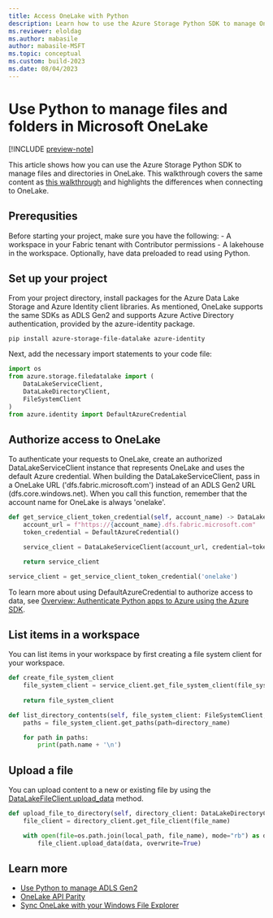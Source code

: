 ```yaml
---
title: Access OneLake with Python
description: Learn how to use the Azure Storage Python SDK to manage OneLake. 
ms.reviewer: eloldag
ms.author: mabasile
author: mabasile-MSFT
ms.topic: conceptual
ms.custom: build-2023
ms.date: 08/04/2023
---
```


# Use Python to manage files and folders in Microsoft OneLake 

[!INCLUDE [preview-note](../includes/preview-note.md)]

This article shows how you can use the Azure Storage Python SDK to manage files and directories in OneLake.  This walkthrough covers the same content as [this walkthrough](/azure/storage/blobs/data-lake-storage-directory-file-acl-python?tabs=azure-ad) and highlights the differences when connecting to OneLake.

## Prerequsities

Before starting your project, make sure you have the following:
    - A workspace in your Fabric tenant with Contributor permissions
    - A lakehouse in the workspace. Optionally, have data preloaded to read using Python.

## Set up your project

From your project directory, install packages for the Azure Data Lake Storage and Azure Identity client libraries.  As mentioned, OneLake supports the same SDKs as ADLS Gen2 and supports Azure Active Directory authentication, provided by the azure-identity package.

```console
pip install azure-storage-file-datalake azure-identity
```

Next, add the necessary import statements to your code file:

```python
import os
from azure.storage.filedatalake import (
    DataLakeServiceClient,
    DataLakeDirectoryClient,
    FileSystemClient
)
from azure.identity import DefaultAzureCredential
```

## Authorize access to OneLake

To authenticate your requests to OneLake, create an authorized DataLakeServiceClient instance that represents OneLake and uses the default Azure credential. When building the DataLakeServiceClient,  pass in a OneLake URL ('dfs.fabric.microsoft.com') instead of an ADLS Gen2 URL (dfs.core.windows.net). When you call this function, remember that the account name for OneLake is always 'onelake'.

```python
def get_service_client_token_credential(self, account_name) -> DataLakeServiceClient:
    account_url = f"https://{account_name}.dfs.fabric.microsoft.com"
    token_credential = DefaultAzureCredential()

    service_client = DataLakeServiceClient(account_url, credential=token_credential)

    return service_client

service_client = get_service_client_token_credential('onelake')
```

To learn more about using DefaultAzureCredential to authorize access to data, see [Overview: Authenticate Python apps to Azure using the Azure SDK](/azure/developer/python/sdk/authentication-overview).

## List items in a workspace

You can list items in your workspace by first creating a file system client for your workspace.  

```python
def create_file_system_client
    file_system_client = service_client.get_file_system_client(file_system="myworkspace")
    
    return file_system_client

def list_directory_contents(self, file_system_client: FileSystemClient, directory_name: str):
    paths = file_system_client.get_paths(path=directory_name)

    for path in paths:
        print(path.name + '\n')
```

## Upload a file

You can upload content to a new or existing file by using the [DataLakeFileClient.upload_data](/python/api/azure-storage-file-datalake/azure.storage.filedatalake.datalakefileclient#azure-storage-filedatalake-datalakefileclient-upload-data) method.

```python
def upload_file_to_directory(self, directory_client: DataLakeDirectoryClient, local_path: str, file_name: str):
    file_client = directory_client.get_file_client(file_name)

    with open(file=os.path.join(local_path, file_name), mode="rb") as data:
        file_client.upload_data(data, overwrite=True)
```

## Learn more

- [Use Python to manage ADLS Gen2](/azure/storage/blobs/data-lake-storage-directory-file-acl-python)
- [OneLake API Parity](/onelake-api-parity.md)
- [Sync OneLake with your Windows File Explorer](/onelake-file-explorer.md)